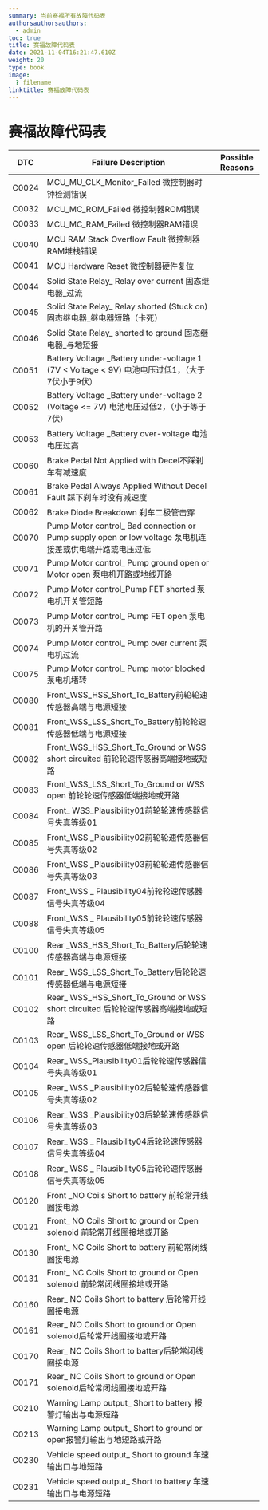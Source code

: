 ```yaml
---
summary: 当前赛福所有故障代码表
authorsauthorsauthors:
  - admin
toc: true
title: 赛福故障代码表
date: 2021-11-04T16:21:47.610Z
weight: 20
type: book
image:
  ? filename
linktitle: 赛福故障代码表
---
```


# 赛福故障代码表

| **DTC** | **Failure Description**                                      | Possible Reasons |
| ------- | ------------------------------------------------------------ | -------- |
| C0024   | MCU_MU_CLK_Monitor_Failed 微控制器时钟检测错误               |          |
| C0032   | MCU_MC_ROM_Failed 微控制器ROM错误                            |          |
| C0033   | MCU_MC_RAM_Failed 微控制器RAM错误                            |          |
| C0040   | MCU RAM Stack Overflow Fault 微控制器RAM堆栈错误             |          |
| C0041   | MCU Hardware Reset 微控制器硬件复位                          |          |
| C0044   | Solid State Relay\_ Relay over current 固态继电器_过流       |          |
| C0045   | Solid State Relay\_ Relay shorted (Stuck on) 固态继电器_继电器短路（卡死） |          |
| C0046   | Solid State Relay\_ shorted to ground 固态继电器_与地短接    |          |
| C0051   | Battery Voltage \_Battery under-voltage 1 (7V \< Voltage \< 9V)  电池电压过低1，（大于7伏小于9伏） |          |
| C0052   | Battery Voltage \_Battery under-voltage 2 (Voltage \<= 7V)  电池电压过低2，（小于等于7伏） |          |
| C0053   | Battery Voltage \_Battery over-voltage 电池电压过高          |          |
| C0060   | Brake Pedal Not Applied with Decel不踩刹车有减速度           |          |
| C0061   | Brake Pedal Always Applied Without Decel Fault 踩下刹车时没有减速度 |          |
| C0062   | Brake Diode Breakdown 刹车二极管击穿                         |          |
| C0070   | Pump Motor control\_ Bad connection or Pump supply open or low voltage 泵电机连接差或供电端开路或电压过低 |          |
| C0071   | Pump Motor control\_ Pump ground open or Motor open 泵电机开路或地线开路 |          |
| C0072   | Pump Motor control_Pump FET shorted 泵电机开关管短路         |          |
| C0073   | Pump Motor control\_ Pump FET open 泵电机的开关管开路        |          |
| C0074   | Pump Motor control\_ Pump over current 泵电机过流            |          |
| C0075   | Pump Motor control\_ Pump motor blocked 泵电机堵转           |          |
| C0080   | Front_WSS_HSS_Short_To_Battery前轮轮速传感器高端与电源短接   |          |
| C0081   | Front_WSS_LSS_Short_To_Battery前轮轮速传感器低端与电源短接   |          |
| C0082   | Front_WSS_HSS_Short_To_Ground or WSS short circuited 前轮轮速传感器高端接地或短路 |          |
| C0083   | Front_WSS_LSS_Short_To_Ground or WSS open  前轮轮速传感器低端接地或开路 |          |
| C0084   | Front\_ WSS_Plausibility01前轮轮速传感器信号失真等级01       |          |
| C0085   | Front_WSS \_Plausibility02前轮轮速传感器信号失真等级02       |          |
| C0086   | Front_WSS \_Plausibility03前轮轮速传感器信号失真等级03       |          |
| C0087   | Front_WSS \_ Plausibility04前轮轮速传感器信号失真等级04      |          |
| C0088   | Front_WSS \_ Plausibility05前轮轮速传感器信号失真等级05      |          |
| C0100   | Rear \_WSS_HSS_Short_To_Battery后轮轮速传感器高端与电源短接  |          |
| C0101   | Rear\_ WSS_LSS_Short_To_Battery后轮轮速传感器低端与电源短接  |          |
| C0102   | Rear\_ WSS_HSS_Short_To_Ground or WSS short circuited 后轮轮速传感器高端接地或短路 |          |
| C0103   | Rear\_ WSS_LSS_Short_To_Ground or WSS open 后轮轮速传感器低端接地或开路 |          |
| C0104   | Rear\_ WSS_Plausibility01后轮轮速传感器信号失真等级01        |          |
| C0105   | Rear\_ WSS \_Plausibility02后轮轮速传感器信号失真等级02      |          |
| C0106   | Rear\_ WSS \_Plausibility03后轮轮速传感器信号失真等级03      |          |
| C0107   | Rear\_ WSS \_ Plausibility04后轮轮速传感器信号失真等级04     |          |
| C0108   | Rear\_ WSS \_ Plausibility05后轮轮速传感器信号失真等级05     |          |
| C0120   | Front \_NO Coils Short to battery 前轮常开线圈接电源         |          |
| C0121   | Front\_ NO Coils Short to ground or Open solenoid 前轮常开线圈接地或开路 |          |
| C0130   | Front\_ NC Coils Short to battery 前轮常闭线圈接电源         |          |
| C0131   | Front\_ NC Coils Short to ground or Open solenoid 前轮常闭线圈接地或开路 |          |
| C0160   | Rear\_ NO Coils Short to battery 后轮常开线圈接电源          |          |
| C0161   | Rear\_ NO Coils Short to ground or Open solenoid后轮常开线圈接地或开路 |          |
| C0170   | Rear\_ NC Coils Short to battery后轮常闭线圈接电源           |          |
| C0171   | Rear\_ NC Coils Short to ground or Open solenoid后轮常闭线圈接地或开路 |          |
| C0210   | Warning Lamp output\_ Short to battery 报警灯输出与电源短路  |          |
| C0213   | Warning Lamp output\_ Short to ground or open报警灯输出与地短路或开路 |          |
| C0230   | Vehicle speed output\_ Short to ground 车速输出口与地短路    |          |
| C0231   | Vehicle speed output\_ Short to battery 车速输出口与电源短路 |          |
